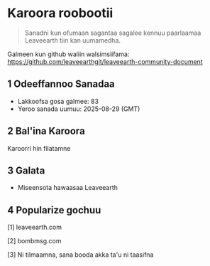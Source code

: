 # Karoora roobootii

>Sanadni kun ofumaan sagantaa sagalee kennuu paarlaamaa Leaveearth tiin kan uumamedha.

Galmeen kun github waliin walsimsiifama: https://github.com/leaveearthgit/leaveearth-community-document

## 1 Odeeffannoo Sanadaa

- Lakkoofsa gosa galmee: 83
- Yeroo sanada uumuu: 2025-08-29 (GMT)

## 2 Bal'ina Karoora

Karoorri hin filatamne

## 3 Galata
* Miseensota hawaasaa Leaveearth

## 4 Popularize gochuu
[1] leaveearth.com

[2] bombmsg.com

[3] Ni tilmaamna, sana booda akka ta'u ni taasifna